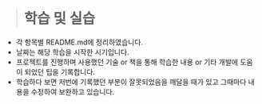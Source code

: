 > # 학습 및 실습

- 각 항목별 README.md에 정리하였습니다.
- 날짜는 해당 학습을 시작한 시기입니다.
- 프로젝트를 진행하며 사용했던 기술 or 책을 통해 학습한 내용 or 기타 개발에 도움이 되었던 팁을 기록합니다.
- 학습하다 보면 저번에 기록했던 부분이 잘못되었음을 깨달을 때가 있고 그때마다 내용을 수정하여 보완하고 있습니다.

